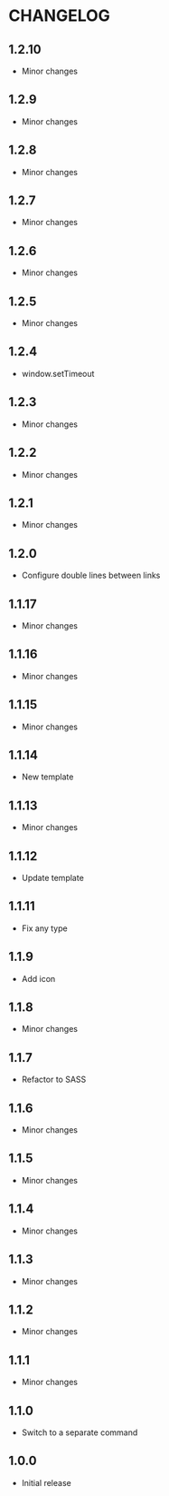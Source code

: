 # CHANGELOG

## 1.2.10

- Minor changes

## 1.2.9

- Minor changes

## 1.2.8

- Minor changes

## 1.2.7

- Minor changes

## 1.2.6

- Minor changes

## 1.2.5

- Minor changes

## 1.2.4

- window.setTimeout

## 1.2.3

- Minor changes

## 1.2.2

- Minor changes

## 1.2.1

- Minor changes

## 1.2.0

- Configure double lines between links

## 1.1.17

- Minor changes

## 1.1.16

- Minor changes

## 1.1.15

- Minor changes

## 1.1.14

- New template

## 1.1.13

- Minor changes

## 1.1.12

- Update template

## 1.1.11

- Fix any type

## 1.1.9

- Add icon

## 1.1.8

- Minor changes

## 1.1.7

- Refactor to SASS

## 1.1.6

- Minor changes

## 1.1.5

- Minor changes

## 1.1.4

- Minor changes

## 1.1.3

- Minor changes

## 1.1.2

- Minor changes

## 1.1.1

- Minor changes

## 1.1.0

- Switch to a separate command

## 1.0.0

- Initial release
